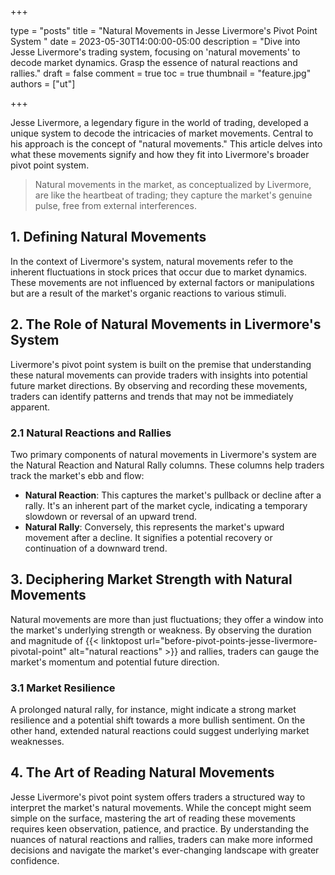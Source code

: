+++

type = "posts"
title = "Natural Movements in Jesse Livermore's Pivot Point System "
date = 2023-05-30T14:00:00-05:00
description = "Dive into Jesse Livermore's trading system, focusing on 'natural movements' to decode market dynamics. Grasp the essence of natural reactions and rallies."
draft = false
comment = true
toc = true
thumbnail = "feature.jpg"
authors = ["ut"]

+++

Jesse Livermore, a legendary figure in the world of trading, developed a unique system to decode the intricacies of market movements. Central to his approach is the concept of "natural movements." This article delves into what these movements signify and how they fit into Livermore's broader pivot point system.

> Natural movements in the market, as conceptualized by Livermore, are like the heartbeat of trading; they capture the market's genuine pulse, free from external interferences.

## 1. Defining Natural Movements
In the context of Livermore's system, natural movements refer to the inherent fluctuations in stock prices that occur due to market dynamics. These movements are not influenced by external factors or manipulations but are a result of the market's organic reactions to various stimuli.

## 2. The Role of Natural Movements in Livermore's System
Livermore's pivot point system is built on the premise that understanding these natural movements can provide traders with insights into potential future market directions. By observing and recording these movements, traders can identify patterns and trends that may not be immediately apparent.
### 2.1 Natural Reactions and Rallies
Two primary components of natural movements in Livermore's system are the Natural Reaction and Natural Rally columns. These columns help traders track the market's ebb and flow:
 - **Natural Reaction**: This captures the market's pullback or decline after a rally. It's an inherent part of the market cycle, indicating a temporary slowdown or reversal of an upward trend.
 - **Natural Rally**: Conversely, this represents the market's upward movement after a decline. It signifies a potential recovery or continuation of a downward trend.

## 3. Deciphering Market Strength with Natural Movements
Natural movements are more than just fluctuations; they offer a window into the market's underlying strength or weakness. By observing the duration and magnitude of {{< linktopost url="before-pivot-points-jesse-livermore-pivotal-point" alt="natural reactions" >}} and rallies, traders can gauge the market's momentum and potential future direction.
### 3.1 Market Resilience
A prolonged natural rally, for instance, might indicate a strong market resilience and a potential shift towards a more bullish sentiment. On the other hand, extended natural reactions could suggest underlying market weaknesses.

## 4. The Art of Reading Natural Movements
Jesse Livermore's pivot point system offers traders a structured way to interpret the market's natural movements. While the concept might seem simple on the surface, mastering the art of reading these movements requires keen observation, patience, and practice. By understanding the nuances of natural reactions and rallies, traders can make more informed decisions and navigate the market's ever-changing landscape with greater confidence.

